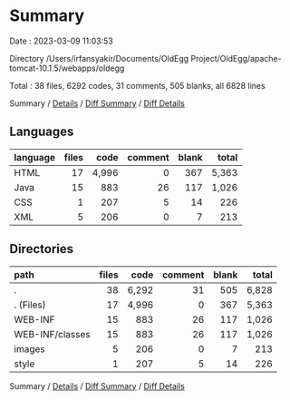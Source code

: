 # Summary

Date : 2023-03-09 11:03:53

Directory /Users/irfansyakir/Documents/OldEgg Project/OldEgg/apache-tomcat-10.1.5/webapps/oldegg

Total : 38 files,  6292 codes, 31 comments, 505 blanks, all 6828 lines

Summary / [Details](details.md) / [Diff Summary](diff.md) / [Diff Details](diff-details.md)

## Languages
| language | files | code | comment | blank | total |
| :--- | ---: | ---: | ---: | ---: | ---: |
| HTML | 17 | 4,996 | 0 | 367 | 5,363 |
| Java | 15 | 883 | 26 | 117 | 1,026 |
| CSS | 1 | 207 | 5 | 14 | 226 |
| XML | 5 | 206 | 0 | 7 | 213 |

## Directories
| path | files | code | comment | blank | total |
| :--- | ---: | ---: | ---: | ---: | ---: |
| . | 38 | 6,292 | 31 | 505 | 6,828 |
| . (Files) | 17 | 4,996 | 0 | 367 | 5,363 |
| WEB-INF | 15 | 883 | 26 | 117 | 1,026 |
| WEB-INF/classes | 15 | 883 | 26 | 117 | 1,026 |
| images | 5 | 206 | 0 | 7 | 213 |
| style | 1 | 207 | 5 | 14 | 226 |

Summary / [Details](details.md) / [Diff Summary](diff.md) / [Diff Details](diff-details.md)
